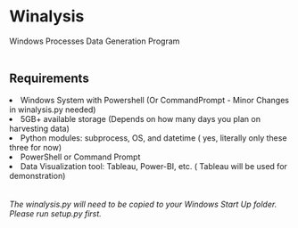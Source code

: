 # Winalysis
Windows Processes Data Generation Program
<br>
<br>
<h2>Requirements</h2>
<li>Windows System with Powershell (Or CommandPrompt - Minor Changes in winalysis.py needed)</li>
<li>5GB+ available storage (Depends on how many days you plan on harvesting data)</li>
<li>Python modules: subprocess, OS, and datetime ( yes, literally only these three for now)</li>
<li>PowerShell or Command Prompt</li>
<li>Data Visualization tool: Tableau, Power-BI, etc. ( Tableau will be used for demonstration)</li>
<br>
<br>
<i>The winalysis.py will need to be copied to your Windows Start Up folder. Please run setup.py first.</i>
